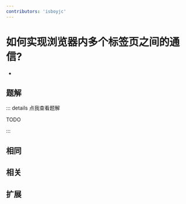 ```yaml
---
contributors: 'isboyjc'
---
```


# 如何实现浏览器内多个标签页之间的通信?

- 



## 题解

::: details 点我查看题解

  TODO

:::



## 相同


## 相关


## 扩展

